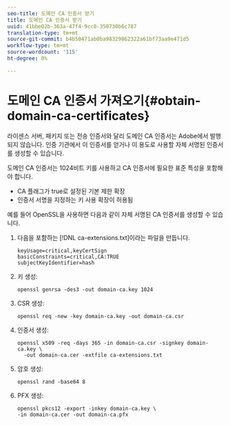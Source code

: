 ```yaml
---
seo-title: 도메인 CA 인증서 받기
title: 도메인 CA 인증서 받기
uuid: 41bbe02b-363a-47f4-9cc0-350730b6c787
translation-type: tm+mt
source-git-commit: b4b50471ab0ba98329862322a61bf73aa9e471d5
workflow-type: tm+mt
source-wordcount: '115'
ht-degree: 0%

---
```



# 도메인 CA 인증서 가져오기{#obtain-domain-ca-certificates}

라이센스 서버, 패키지 또는 전송 인증서와 달리 도메인 CA 인증서는 Adobe에서 발행되지 않습니다. 인증 기관에서 이 인증서를 얻거나 이 용도로 사용할 자체 서명된 인증서를 생성할 수 있습니다.

도메인 CA 인증서는 1024비트 키를 사용하고 CA 인증서에 필요한 표준 특성을 포함해야 합니다.

* CA 플래그가 true로 설정된 기본 제한 확장
* 인증서 서명을 지정하는 키 사용 확장이 허용됨

예를 들어 OpenSSL을 사용하면 다음과 같이 자체 서명된 CA 인증서를 생성할 수 있습니다.

1. 다음을 포함하는 [!DNL ca-extensions.txt]이라는 파일을 만듭니다.

   ```
   keyUsage=critical,keyCertSign  
   basicConstraints=critical,CA:TRUE  
   subjectKeyIdentifier=hash 
   ```

1. 키 생성:

   ```
   openssl genrsa -des3 -out domain-ca.key 1024 
   ```

1. CSR 생성:

   ```
   openssl req -new -key domain-ca.key -out domain-ca.csr 
   ```

1. 인증서 생성:

   ```
   openssl x509 -req -days 365 -in domain-ca.csr -signkey domain-ca.key \ 
     -out domain-ca.cer -extfile ca-extensions.txt 
   ```

1. 암호 생성:

   ```
   openssl rand -base64 8 
   ```

1. PFX 생성:

   ```
   openssl pkcs12 -export -inkey domain-ca.key \ 
   -in domain-ca.cer -out domain-ca.pfx
   ```

